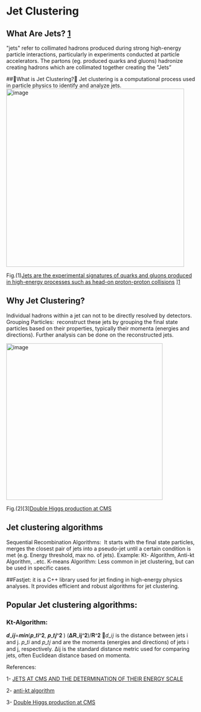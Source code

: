 # Jet Clustering
## What Are Jets? [1](https://cms.cern/news/jets-cms-and-determination-their-energy-scale)
"jets" refer to collimated hadrons produced during strong high-energy particle interactions, particularly in experiments conducted at particle accelerators. 
The partons (eg. produced quarks and gluons) hadronize creating hadrons which are collimated together creating the ”Jets”

##What is Jet Clustering?
 Jet clustering is a computational process used in particle physics to identify and analyze jets.
<img width="471" alt="image" src="https://github.com/ubsuny/JetClustering-CP2P2024/assets/38404107/48d7b95e-a251-4bd0-bfbd-077baad1716d">

Fig.(1)[Jets are the experimental signatures of quarks and gluons produced in high-energy processes such as head-on proton-proton collisions](https://github.com/ubsuny/JetClustering-CP2P2024/assets/38404107/8cf340c3-6493-4ee5-a527-a5af587ca0d2)
][1](https://cms.cern/news/jets-cms-and-determination-their-energy-scale)

## Why Jet Clustering?
 Individual hadrons within a jet can not to be directly resolved by detectors.
Grouping Particles:  reconstruct these jets by grouping the final state particles based on their properties, typically their momenta (energies and directions).
Further analysis can be done on the reconstructed jets.

<img width="414" alt="image" src="https://github.com/ubsuny/JetClustering-CP2P2024/assets/38404107/99bbd06f-edb4-49c8-88cd-0d57a1c84892">

Fig.(2)[3][Double Higgs production at CMS](https://www.researchgate.net/publication/362844439_Double_Higgs_production_at_CMS)

## Jet clustering algorithms
Sequential Recombination Algorithms: 
It starts with the final state particles, merges the closest pair of jets into a pseudo-jet until a certain condition is met (e.g. Energy threshold, max no. of jets). Example: Kt- Algorithm, Anti-kt Algorithm, ..etc.
K-means Algorithm: Less common in jet clustering, but can be used in specific cases.

##Fastjet:
it is a C++ library used for jet finding in high-energy physics analyses.
It provides efficient and robust algorithms for jet clustering.

## Popular Jet clustering algorithms:
### Kt-Algorithm: 
𝒅_𝒊𝒋=𝒎𝒊𝒏(𝒑_𝒕𝒊^𝟐, 𝒑_𝒕𝒋^𝟐 )  (𝚫𝐑_𝐢𝐣^𝟐)/𝐑^𝟐 𝑑_𝑖𝑗 is the distance between jets i and j.
𝑝_𝑡𝑖  and 𝑝_𝑡𝑗 and are the momenta (energies and directions) of jets i and j, respectively.
Δij is the standard distance metric used for comparing jets, often Euclidean distance based on momenta.






References:

1- [JETS AT CMS AND THE DETERMINATION OF THEIR ENERGY SCALE](https://cms.cern/news/jets-cms-and-determination-their-energy-scale)

2- [anti-kt algorithm](https://arxiv.org/abs/0802.1189)

3- [Double Higgs production at CMS](https://www.researchgate.net/publication/362844439_Double_Higgs_production_at_CMS)
